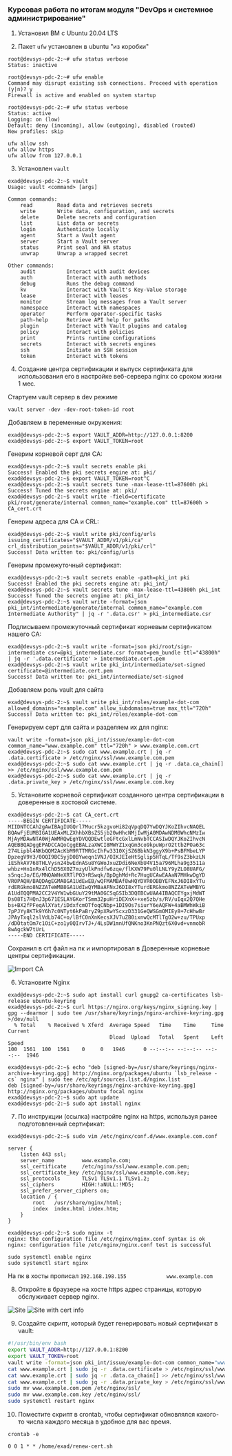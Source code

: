 ### Курсовая работа по итогам модуля "DevOps и системное администрирование"

1. Установил ВМ с Ubuntu 20.04 LTS

2. Пакет `ufw` установлен в ubuntu "из коробки"

```
root@devsys-pdc-2:~# ufw status verbose
Status: inactive

root@devsys-pdc-2:~# ufw enable
Command may disrupt existing ssh connections. Proceed with operation (y|n)? y
Firewall is active and enabled on system startup

root@devsys-pdc-2:~# ufw status verbose
Status: active
Logging: on (low)
Default: deny (incoming), allow (outgoing), disabled (routed)
New profiles: skip

ufw allow ssh
ufw allow https
ufw allow from 127.0.0.1

```

3. Установлен `vault`

```
exad@devsys-pdc-2:~$ vault
Usage: vault <command> [args]

Common commands:
    read        Read data and retrieves secrets
    write       Write data, configuration, and secrets
    delete      Delete secrets and configuration
    list        List data or secrets
    login       Authenticate locally
    agent       Start a Vault agent
    server      Start a Vault server
    status      Print seal and HA status
    unwrap      Unwrap a wrapped secret

Other commands:
    audit          Interact with audit devices
    auth           Interact with auth methods
    debug          Runs the debug command
    kv             Interact with Vault's Key-Value storage
    lease          Interact with leases
    monitor        Stream log messages from a Vault server
    namespace      Interact with namespaces
    operator       Perform operator-specific tasks
    path-help      Retrieve API help for paths
    plugin         Interact with Vault plugins and catalog
    policy         Interact with policies
    print          Prints runtime configurations
    secrets        Interact with secrets engines
    ssh            Initiate an SSH session
    token          Interact with tokens
```

4. Создание центра сертификации и выпуск сертификата для использования его в настройке веб-сервера nginx со сроком жизни 1 мес.

Стартуем vault сервер в dev режиме
```
vault server -dev -dev-root-token-id root
```

Добавляем в переменные окружения:

```
exad@devsys-pdc-2:~$ export VAULT_ADDR=http://127.0.0.1:8200
exad@devsys-pdc-2:~$ export VAULT_TOKEN=root
```

Генерим корневой серт для CA:

```
exad@devsys-pdc-2:~$ vault secrets enable pki
Success! Enabled the pki secrets engine at: pki/
exad@devsys-pdc-2:~$ export VAULT_TOKEN=root^C
exad@devsys-pdc-2:~$ vault secrets tune -max-lease-ttl=87600h pki
Success! Tuned the secrets engine at: pki/
exad@devsys-pdc-2:~$ vault write -field=certificate pki/root/generate/internal common_name="example.com" ttl=87600h > CA_cert.crt
```

Генерим адреса для CA и CRL:

```
exad@devsys-pdc-2:~$ vault write pki/config/urls issuing_certificates="$VAULT_ADDR/v1/pki/ca" crl_distribution_points="$VAULT_ADDR/v1/pki/crl"
Success! Data written to: pki/config/urls
```

Генерим промежуточный сертификат:

```
exad@devsys-pdc-2:~$ vault secrets enable -path=pki_int pki
Success! Enabled the pki secrets engine at: pki_int/
exad@devsys-pdc-2:~$ vault secrets tune -max-lease-ttl=43800h pki_int
Success! Tuned the secrets engine at: pki_int/
exad@devsys-pdc-2:~$ vault write -format=json pki_int/intermediate/generate/internal common_name="example.com Intermediate Authority" | jq -r '.data.csr' > pki_intermediate.csr
```

Подписываем промежуточный сертификат корневым сертификатом нашего CA:

```
exad@devsys-pdc-2:~$ vault write -format=json pki/root/sign-intermediate csr=@pki_intermediate.csr format=pem_bundle ttl="43800h" | jq -r '.data.certificate' > intermediate.cert.pem
exad@devsys-pdc-2:~$ vault write pki_int/intermediate/set-signed certificate=@intermediate.cert.pem
Success! Data written to: pki_int/intermediate/set-signed
```

Добавляем роль vault для сайта

```
exad@devsys-pdc-2:~$ vault write pki_int/roles/example-dot-com allowed_domains="example.com" allow_subdomains=true max_ttl="720h"
Success! Data written to: pki_int/roles/example-dot-com
```

Генерируем серт для сайта и разделяем их для nginx:

```
vault write -format=json pki_int/issue/example-dot-com common_name="www.example.com" ttl="720h" > www.example.com.crt
exad@devsys-pdc-2:~$ sudo cat www.example.crt | jq -r .data.certificate > /etc/nginx/ssl/www.example.com.pem
exad@devsys-pdc-2:~$ sudo cat www.example.crt | jq -r .data.ca_chain[] >> /etc/nginx/ssl/www.example.com.pem
exad@devsys-pdc-2:~$ sudo cat www.example.crt | jq -r .data.private_key > /etc/nginx/ssl/www.example.com.key
```

5. Установите корневой сертификат созданного центра сертификации в доверенные в хостовой системе.

```
exad@devsys-pdc-2:~$ cat CA_cert.crt
-----BEGIN CERTIFICATE-----
MIIDNTCCAh2gAwIBAgIUGQrl7Mucr5kzgvoHi82qVpqDQ7YwDQYJKoZIhvcNAQEL
BQAwFjEUMBIGA1UEAxMLZXhhbXBsZS5jb20wHhcNMjIwMjA0MDAwNDM0WhcNMzIw
MjAyMDAwNTA0WjAWMRQwEgYDVQQDEwtleGFtcGxlLmNvbTCCASIwDQYJKoZIhvcN
AQEBBQADggEPADCCAQoCggEBALzaXWCI8MWYZ1xqGm3co9kpuWprO2ttb2POa63c
274Lipbl4NKbQQM2AcKbM9RTTMRGcIhFw3310XjSZ6BbkN3ggyX9b+PsBFMbeLYP
DpzegV9Y3/0OQI9BC5yjD0BYweqn1VNJ/OIKJEIeHtSglip5HTqL/Tf9sZ3bkzLN
iEShkAV768THLVysn24bwEdnASu8YGWoJxuZDdi6NeXbU4V15a796MLha9g3511a
whbz+Hn1nRx4lChD56X0Z7mzyUlkPndfw6zqe/flKXW79Pu0lLNLY9yZLO8UAFG/
s5nqcJo/EG/MNQAWHeXRTlPO3+RSwqk/BpDghMd+Rc7HugUCAwEAAaN7MHkwDgYD
VR0PAQH/BAQDAgEGMA8GA1UdEwEB/wQFMAMBAf8wHQYDVR0OBBYEFNxJ6DI8xYTu
rdERGkmo8NZZATeWMB8GA1UdIwQYMBaAFNxJ6DI8xYTurdERGkmo8NZZATeWMBYG
A1UdEQQPMA2CC2V4YW1wbGUuY29tMA0GCSqGSIb3DQEBCwUAA4IBAQCEYgxjMdWT
Ds08Ti7HQnJ3p671ESLAYGKorTSmm32puHriDEXnX++xe5zb/s/RV/uIqx2Q7QHe
bs+BX2fPFeqAlXYat/iDdxfcmOTfoqCNbp+1DI9Os7siurY6eAQFW+4aBMWhWkiB
7pPJYy8KTk9Y6h7c0NTyt6kPaBryZ9pXRwYScxzD331GeQWSGmOMIEy8+7cHhwBr
JPAyTxql2slVdLb74C+o/lBfC0nXnKecsXJV7uZB0ixnwQcMTlTgO2w+zu/TPUxp
/dDOtatOm7c1OiC+zo1y0QIrvTJ+/4LsDW1mnUfQNKno3KnPNQzt6X0vd+vnmobR
8wAgckW7tUrL
-----END CERTIFICATE-----
```

Сохранил в crt файл на пк и импортировал в Доверенные корневые центры сертификации.

![Import CA](img/import-ca.png)

6. Установите Nginx

```
exad@devsys-pdc-2:~$ sudo apt install curl gnupg2 ca-certificates lsb-release ubuntu-keyring
exad@devsys-pdc-2:~$ curl https://nginx.org/keys/nginx_signing.key | gpg --dearmor | sudo tee /usr/share/keyrings/nginx-archive-keyring.gpg >/dev/null
  % Total    % Received % Xferd  Average Speed   Time    Time     Time  Current
                                 Dload  Upload   Total   Spent    Left  Speed
100  1561  100  1561    0     0   1946      0 --:--:-- --:--:-- --:--:--  1946

exad@devsys-pdc-2:~$ echo "deb [signed-by=/usr/share/keyrings/nginx-archive-keyring.gpg] http://nginx.org/packages/ubuntu `lsb_release -cs` nginx" | sudo tee /etc/apt/sources.list.d/nginx.list
deb [signed-by=/usr/share/keyrings/nginx-archive-keyring.gpg] http://nginx.org/packages/ubuntu focal nginx
exad@devsys-pdc-2:~$ sudo apt update
exad@devsys-pdc-2:~$ sudo apt install nginx
```

7. По инструкции (ссылка) настройте nginx на https, используя ранее подготовленный сертификат:

```
exad@devsys-pdc-2:~$ sudo vim /etc/nginx/conf.d/www.example.com.conf
```

```
server {
    listen 443 ssl;
    server_name         www.example.com;
    ssl_certificate     /etc/nginx/ssl/www.example.com.pem;
    ssl_certificate_key /etc/nginx/ssl/www.example.com.key;
    ssl_protocols       TLSv1 TLSv1.1 TLSv1.2;
    ssl_ciphers         HIGH:!aNULL:!MD5;
    ssl_prefer_server_ciphers on;
    location / {
        root   /usr/share/nginx/html;
        index  index.html index.htm;
    }
}
```

```
exad@devsys-pdc-2:~$ sudo nginx -t
nginx: the configuration file /etc/nginx/nginx.conf syntax is ok
nginx: configuration file /etc/nginx/nginx.conf test is successful
```

```
sudo systemctl enable nginx
sudo systemctl start nginx
```

На пк в хосты прописал `192.168.198.155             www.example.com`


8. Откройте в браузере на хосте https адрес страницы, которую обслуживает сервер nginx.

![Site](img/nginx-welcome-page.png)
![Site with cert info](nginx-welcome-page2.png)

9. Создайте скрипт, который будет генерировать новый сертификат в vault:

```bash
#!/usr/bin/env bash
export VAULT_ADDR=http://127.0.0.1:8200
export VAULT_TOKEN=root
vault write -format=json pki_int/issue/example-dot-com common_name="www.example.com" ttl="720h" > www.example.com.crt
cat www.example.crt | sudo jq -r .data.certificate > /etc/nginx/ssl/www.example.com.pem
cat www.example.crt | sudo jq -r .data.ca_chain[] >> /etc/nginx/ssl/www.example.com.pem
cat www.example.crt | sudo jq -r .data.private_key > /etc/nginx/ssl/www.example.com.key
sudo mv www.example.com.pem /etc/nginx/ssl/
sudo mv www.example.com.key /etc/nginx/ssl/
sudo systemctl restart nginx
```

10. Поместите скрипт в crontab, чтобы сертификат обновлялся какого-то числа каждого месяца в удобное для вас время.

```
crontab -e

0 0 1 * * /home/exad/renew-cert.sh
```
